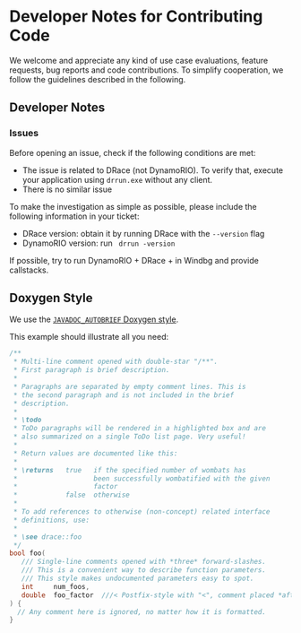 # Developer Notes for Contributing Code

We welcome and appreciate any kind of use case evaluations, feature requests,
bug reports and code contributions. To simplify cooperation, we follow the
guidelines described in the following.

## Developer Notes

### Issues

Before opening an issue, check if the following conditions are met:

- The issue is related to DRace (not DynamoRIO). To verify that, execute your application using `drrun.exe` without any client.
- There is no similar issue

To make the investigation as simple as possible, please include the following information in your ticket:

- DRace version: obtain it by running DRace with the `--version` flag
- DynamoRIO version: run ` drrun -version`

If possible, try to run DynamoRIO + DRace + <App> in Windbg and provide callstacks.

## Doxygen Style

We use the
[`JAVADOC_AUTOBRIEF` Doxygen style](http://www.stack.nl/~dimitri/doxygen/manual/docblocks.html).

This example should illustrate all you need:

```c++
/**
 * Multi-line comment opened with double-star "/**".
 * First paragraph is brief description.
 *
 * Paragraphs are separated by empty comment lines. This is
 * the second paragraph and is not included in the brief
 * description.
 *
 * \todo
 * ToDo paragraphs will be rendered in a highlighted box and are
 * also summarized on a single ToDo list page. Very useful!
 *
 * Return values are documented like this:
 * 
 * \returns   true   if the specified number of wombats has
 *                   been successfully wombatified with the given
 *                   factor
 *            false  otherwise
 *
 * To add references to otherwise (non-concept) related interface
 * definitions, use:
 *
 * \see drace::foo
 */
bool foo(
   /// Single-line comments opened with *three* forward-slashes.
   /// This is a convenient way to describe function parameters.
   /// This style makes undocumented parameters easy to spot.
   int     num_foos,
   double  foo_factor  ///< Postfix-style with "<", comment placed *after* described parameter
) {
  // Any comment here is ignored, no matter how it is formatted.
}
```
